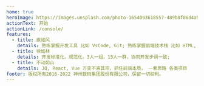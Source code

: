 ```yaml
---
home: true
heroImage: https://images.unsplash.com/photo-1654093618557-489b8f06d4a9?ixlib=rb-1.2.1&ixid=MnwxMjA3fDB8MHxwaG90by1wYWdlfHx8fGVufDB8fHx8&auto=format&fit=crop&w=2369&q=80
actionText: 开始
actionLink: /console/
features:
  - title: 疾如风
    details: 熟练掌握开发工具 比如 VsCode, Git; 熟练掌握前端技术栈 比如 HTML, CSS, JavaScript; 熟练掌握开发技术栈 比如 Vue, React; 交付快如闪电;
  - title: 徐如林
    details: 开发标准化，规范化，3人一组，15人一群，协同开发步调一致;
  - title: 不动如山
    details: JQ, React, Vue 万变不离其宗，抓住前端本质， 一套思路 各类项目
footer: 版权所有2016-2022 神州数码集团股份有限公司，保留一切权利。
---
```

